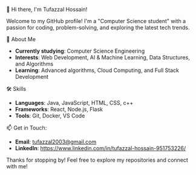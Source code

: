  👋 Hi there, I'm Tufazzal Hossain!

Welcome to my GitHub profile! I'm a "Computer Science student" with a passion for coding, problem-solving, and exploring the latest tech trends. 

 🌱 About Me
- **Currently studying**: Computer Science Engineering
- **Interests**: Web Development, AI & Machine Learning, Data Structures, and Algorithms
- **Learning**: Advanced algorithms, Cloud Computing, and Full Stack Development

 🛠️ Skills
- **Languages**:  Java, JavaScript, HTML, CSS, c++
- **Frameworks**: React, Node.js, Flask
- **Tools**: Git, Docker, VS Code



 📫 Get in Touch:
- **Email**: tufazzal2003@gmail.com
- **LinkedIn**: https://www.linkedin.com/in/tufazzal-hossain-951753226/


Thanks for stopping by! Feel free to explore my repositories and connect with me!
